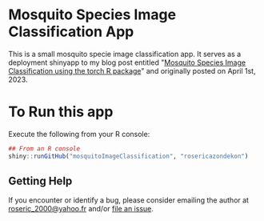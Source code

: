 # Mosquito Species Image Classification App
This is a small mosquito specie image classification app. It serves as a deployment shinyapp to my blog post entitled "[Mosquito Species Image Classification using the torch R package](https://rosericazondekon.github.io/posts/mosquito-image-classification-with-torch/)" and originally posted on April 1st, 2023.

# To Run this app
Execute the following from your R console:

```r
## From an R console
shiny::runGitHub("mosquitoImageClassification", "rosericazondekon")
```

## Getting Help
If you encounter or identify a bug, please consider emailing the author at roseric_2000@yahoo.fr and/or [file an issue](https://github.com/rosericazondekon/mosquitoImageClassification/issues).
